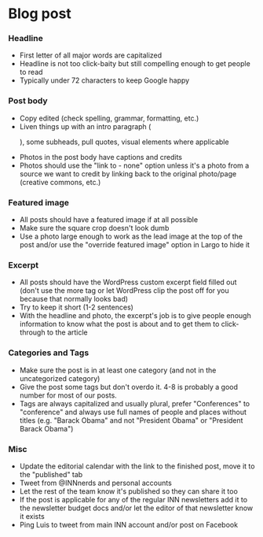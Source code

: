 # Blog post

### Headline

- First letter of all major words are capitalized
- Headline is not too click-baity but still compelling enough to get people to read
- Typically under 72 characters to keep Google happy

### Post body

- Copy edited (check spelling, grammar, formatting, etc.)
- Liven things up with an intro paragraph (<p class="intro">), some subheads, pull quotes, visual elements where applicable
- Photos in the post body have captions and credits
- Photos should use the "link to - none" option unless it's a photo from a source we want to credit by linking back to the original photo/page (creative commons, etc.)

### Featured image

- All posts should have a featured image if at all possible
- Make sure the square crop doesn't look dumb
- Use a photo large enough to work as the lead image at the top of the post and/or use the "override featured image" option in Largo to hide it

### Excerpt

- All posts should have the WordPress custom excerpt field filled out (don't use the more tag or let WordPress clip the post off for you because that normally looks bad)
- Try to keep it short (1-2 sentences)
- With the headline and photo, the excerpt's job is to give people enough information to know what the post is about and to get them to click-through to the article

### Categories and Tags

- Make sure the post is in at least one category (and not in the uncategorized category)
- Give the post some tags but don't overdo it. 4-8 is probably a good number for most of our posts.
- Tags are always capitalized and usually plural, prefer "Conferences" to "conference" and always use full names of people and places without titles (e.g. "Barack Obama" and not "President Obama" or "President Barack Obama")

### Misc

- Update the editorial calendar with the link to the finished post, move it to the "published" tab
- Tweet from @INNnerds and personal accounts
- Let the rest of the team know it's published so they can share it too
- If the post is applicable for any of the regular INN newsletters add it to the newsletter budget docs and/or let the editor of that newsletter know it exists
- Ping Luis to tweet from main INN account and/or post on Facebook




